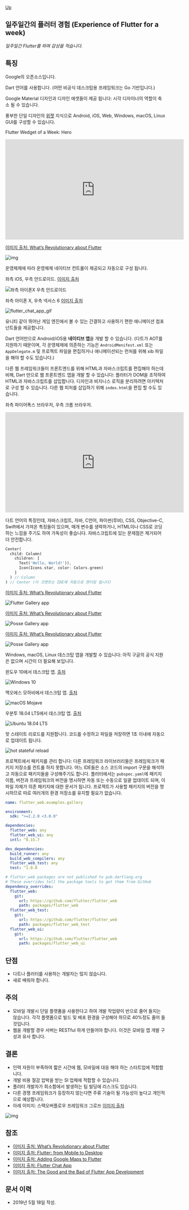 [Up](./index.md)

## 일주일간의 플러터 경험 (Experience of Flutter for a week)

*일주일간 Flutter를 하며 감상을 적습니다.*

## 특징

Google의 오픈소스입니다.

Dart 언어를 사용합니다. (어떤 비공식 데스크탑용 프레임워크는 Go 기반입니다.) 

Google Material 디자인과 디자인 애셋들이 제공 됩니다: 시각 디자이너의 역할이 축소 될 수 있습니다.

풍부한 단일 디자인의 [위젯](https://www.youtube.com/playlist?list=PLOU2XLYxmsIL0pH0zWe_ZOHgGhZ7UasUE) 지식으로 Android, iOS, Web, Windows, macOS, Linux GUI를 구성할 수 있습니다.

Flutter Wedget of a Week: Hero

<iframe width="560" height="315" src="https://www.youtube.com/embed/Be9UH1kXFDw" frameborder="0" allow="accelerometer; autoplay; encrypted-media; gyroscope; picture-in-picture" allowfullscreen></iframe>



[이미지 출처: What’s Revolutionary about Flutter](https://medium.com/@dan_kim/%EB%B2%88%EC%97%AD-flutter%EB%8A%94-%EC%99%9C-%ED%98%81%EB%AA%85%EC%A0%81%EC%9D%B8%EA%B0%80-967c1dfcc5a9)

![img](experience_of_flutter_for_a_week.assets/0_XaqUM2laHn4N9aGv.gif)



운영체제에 따라 운영체제 네이티브 컨트롤이 제공되고 자동으로 구성 됩니다.

좌측 iOS, 우측 안드로이드. [이미지 출처](https://medium.com/flutter-io/google-maps-and-flutter-cfb330f9a245)

![좌측 아이폰X 우측 안드로이드](experience_of_flutter_for_a_week.assets/1_4dSyF9z9lAYvHVxFPS_oiw.png)



좌측 아이폰 X, 우측 넥서스 6 [이미지 출처](https://startflutter.com/themes/flutter-chat-app/)

![flutter_chat_app_gif](experience_of_flutter_for_a_week.assets/flutter_chat_app_gif.gif)



유니티 같이 뛰어난 게임 엔진에서 볼 수 있는 간결하고 사용하기 편한 애니메이션 컴포넌트들을 제공합니다.



Dart 언어만으로 Android/iOS용 **네이티브 앱**을 개발 할 수 있습니다. (다트가 AOT를 지원하기 때문이며, 각 운영체제에 의존하는 기능은 `AndroidMenifest.xml` 또는 `AppDelegate.m` 및 프로젝트 파일을 편집하거나 애니메이션되는 런처를 위해 xib 파일을 해야 할 수도 있습니다.) 



다른 웹 프레임워크들이 프론트엔드를 위해 HTML과 자바스크립트를 편집해야 하는데 비해, Dart 만으로 웹 프론트엔드 앱을 개발 할 수 있습니다: 플러터가 DOM을 조작하여 HTML과 자바스크립트를 삽입합니다. 디자인과 비지니스 로직을 분리하려면 아키텍처로 구성 할 수 있습니다. 다른 웹 피처를 삽입하기 위해 `index.html`을 편집 할 수도 있습니다. 

좌측 파이어폭스 브라우저, 우측 크롬 브라우저.

<iframe width="560" height="315" src="https://www.youtube.com/embed/YjDmjvV0I8s" frameborder="0" allow="accelerometer; autoplay; encrypted-media; gyroscope; picture-in-picture" allowfullscreen></iframe>



다트 언어의 특징인데, 자바스크립트, 자바, C언어, 파이썬(루비), CSS, Objective-C, Swift에서 가져온 특징들이 있으며, 매개 변수를 생략하거나, HTML이나 CSS로 코딩하는 느낌을 주기도 하여 가독성이 좋습니다. 자바스크립트에 있는 문제점은 제거되어 더 안전합니다.

```dart
Center(
  child: Column(
    children: [
      Text('Hello, World!')),
      Icon(Icons.star, color: Colors.green)
    ]
  ) // Column
) // Center (이 코멘트는 IDE에 자동으로 렌더링 됩니다)
```

[이미지 출처: What’s Revolutionary about Flutter](https://medium.com/@dan_kim/%EB%B2%88%EC%97%AD-flutter%EB%8A%94-%EC%99%9C-%ED%98%81%EB%AA%85%EC%A0%81%EC%9D%B8%EA%B0%80-967c1dfcc5a9)

![Flutter Gallery app](experience_of_flutter_for_a_week.assets/1_ixLiB5aU96pKsPiZBhmuMQ.gif)

[이미지 출처: What’s Revolutionary about Flutter](https://medium.com/@dan_kim/%EB%B2%88%EC%97%AD-flutter%EB%8A%94-%EC%99%9C-%ED%98%81%EB%AA%85%EC%A0%81%EC%9D%B8%EA%B0%80-967c1dfcc5a9)

![Posse Gallery app](experience_of_flutter_for_a_week.assets/1_0wUIUYFYxVBrz-fzhdO88g.gif)



[이미지 출처: What’s Revolutionary about Flutter](https://medium.com/@dan_kim/%EB%B2%88%EC%97%AD-flutter%EB%8A%94-%EC%99%9C-%ED%98%81%EB%AA%85%EC%A0%81%EC%9D%B8%EA%B0%80-967c1dfcc5a9)

![Posse Gallery app](experience_of_flutter_for_a_week.assets/1_o-KbeRBGYA7Tz_WwoUP2uQ.gif)



Windows, macOS, Linux 데스크탑 앱을 개발할 수 있습니다: 아직 구글의 공식 지원은 없으며 시간이 더 필요해 보입니다.

윈도우 10에서 데스크탑 앱. [출처](https://medium.com/flutter-community/flutter-from-mobile-to-desktop-93635e8de64e)

![Windows 10](experience_of_flutter_for_a_week.assets/1_YCCipPVHRj_yhqVHHi6gug.png)



맥오에스 모하비에서 데스크탑 앱. [출처](https://medium.com/flutter-community/flutter-from-mobile-to-desktop-93635e8de64e)

![macOS Mojave](experience_of_flutter_for_a_week.assets/1_rZ7-bqYIvAn3dE3IxnMjxw.png)



우분투 18.04 LTS에서 데스크탑 앱. [출처](https://medium.com/flutter-community/flutter-from-mobile-to-desktop-93635e8de64e)

![Ubuntu 18.04 LTS](experience_of_flutter_for_a_week.assets/1_jbP7yfRZzRUbuOdkf5zAfw.png)



핫 스테이트 리로드를 지원합니다. 코드를 수정하고 파일을 저장하면 1초 이내에 자동으로 업데이트 됩니다.

![hot stateful reload](experience_of_flutter_for_a_week.assets/1_oE-etcL1SzjYrNWTac9RtQ.gif)



프로젝트에서 패키지를 관리 합니다: 다른 프레임워크 라이브러리들은 프레임워크가 패키지 저장소를 컨트롤 하지 못합니다. 어느 IDE들은 소스 코드의 import 구문을 해석하고 자동으로 패키지들을 구성해주기도 합니다. 플러터에서는 `pubspec.yaml`에 패키지 이름, 버전과 프레임워크의 버전을 명시하면 자동 또는 수동으로 일괄 업데이트 되며, 이 파일 자체가 의존 패키지에 대한 문서가 됩니다. 프로젝트가 사용할 패키지의 버전을 명시하므로 따로 여러개의 환경 저장소를 유지할 필요가 없습니다.

```yaml
name: flutter_web.examples.gallery

environment:
  sdk: ">=2.2.0 <3.0.0"

dependencies:
  flutter_web: any
  flutter_web_ui: any
  intl: ^0.15.7

dev_dependencies:
  build_runner: any
  build_web_compilers: any
  flutter_web_test: any
  test: ^1.0.0

# flutter_web packages are not published to pub.dartlang.org
# These overrides tell the package tools to get them from GitHub
dependency_overrides:
  flutter_web:
    git:
      url: https://github.com/flutter/flutter_web
      path: packages/flutter_web
  flutter_web_test:
    git:
      url: https://github.com/flutter/flutter_web
      path: packages/flutter_web_test
  flutter_web_ui:
    git:
      url: https://github.com/flutter/flutter_web
      path: packages/flutter_web_ui
```



## 단점

- 다트나 플러터를 사용하는 개발자는 많지 않습니다.
- 새로 배워야 합니다.

## 주의

- 모바일 개발시 단일 플랫폼을 사용한다고 하여 개발 작업량이 반으로 줄어 들지는 않습니다. 각각 플랫폼으로 빌드 및 배포 환경을 구성해야 하므로 40%정도 줄어 들 것입니다.
- 웹을 개발할 경우 서버는 RESTful 하게 만들어야 합니다. 이것은 모바일 앱 개발 구성과 유사 합니다.

## 결론

- 인력 자원이 부족하여 짧은 시간에 웹, 모바일에 대응 해야 하는 스타트업에 적합합니다.
- 개발 비용 절감 압박을 받는 SI 업체에 적합할 수 있습니다.
- 플러터 개발자가 희소함에서 발생하는 팀 빌딩에 리스크도 있습니다.
- 다른 경쟁 프레임워크가 등장하지 않는다면 주류 기술이 될 가능성이 높다고 개인적으로 예상합니다.
- 아래 이미지: 스택오버플로우 프레임워크 그로쓰 [이미지 출처](https://www.altexsoft.com/blog/engineering/pros-and-cons-of-flutter-app-development/)

![img](experience_of_flutter_for_a_week.assets/pasted-image-0-13image4.png)

## 참조

- [이미지 출처: What’s Revolutionary about Flutter](https://medium.com/@dan_kim/%EB%B2%88%EC%97%AD-flutter%EB%8A%94-%EC%99%9C-%ED%98%81%EB%AA%85%EC%A0%81%EC%9D%B8%EA%B0%80-967c1dfcc5a9)
- [이미지 출처: Flutter: from Mobile to Desktop](https://medium.com/flutter-community/flutter-from-mobile-to-desktop-93635e8de64e)
- [이미지 출처: Adding Google Maps to Flutter](https://medium.com/flutter-io/google-maps-and-flutter-cfb330f9a245)
- [이미지 출처: Flutter Chat App](https://startflutter.com/themes/flutter-chat-app/)
- [이미지 출처: The Good and the Bad of Flutter App Development](https://www.altexsoft.com/blog/engineering/pros-and-cons-of-flutter-app-development/)

## 문서 이력

- 2019년 5월 18일 작성.

